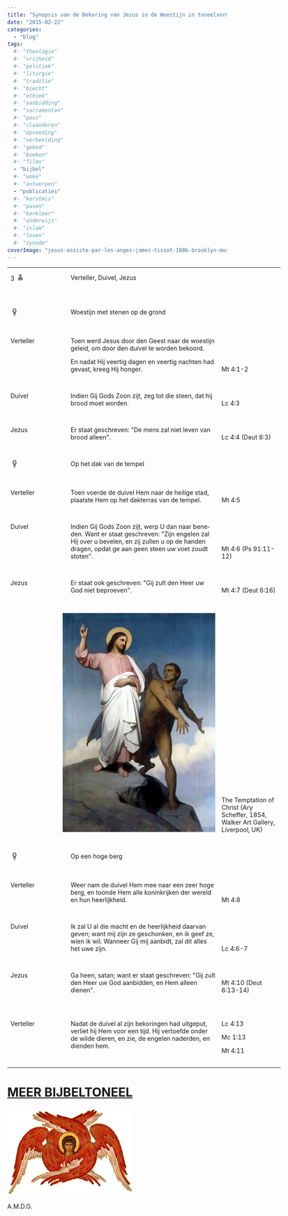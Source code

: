 ```yaml
---
title: "Synopsis van de Bekoring van Jezus in de Woestijn in toneelvorm"
date: "2015-02-22"
categories: 
  - "blog"
tags:
  #- "theologie"
  #- "vrijheid"
  #- "politiek"
  #- "liturgie"
  #- "traditie"
  #- "biecht"
  #- "ethiek"
  #- "aanbidding"
  #- "sacramenten"
  #- "paus"
  #- "vlaanderen"
  #- "opvoeding"
  #- "verbeelding"
  #- "gebed"
  #- "boeken"
  #- "films"
  - "bijbel"
  #- "woke"
  #- "antwerpen"
  - "publicaties"
  #- "kerstmis"
  #- "pasen"
  #- "kerkleer"
  #- "onderwijs"
  #- "islam"
  #- "leven"
  #- "synode"
coverImage: "jesus-assiste-par-les-anges-james-tissot-1886-brooklyn-museum1.jpg"
---
```


<table class="MsoNormalTable" style="width: 470.0pt; border-collapse: collapse;" border="0" width="627" cellspacing="0" cellpadding="0"><tbody><tr><td style="width: 100.0pt; padding: 0cm 5.4pt 12.0pt 5.4pt;" valign="top" width="133"><p class="Regie-ikoon"><span lang="NL">3&nbsp; <img id="Afbeelding 17" src="images/image004.jpg" alt="" width="12" height="16"></span></p></td><td style="width: 270.0pt; padding: 0cm 5.4pt 12.0pt 5.4pt;" valign="top" width="360"><p class="Regie"><span lang="NL">Verteller, Duivel, Jezus</span></p></td><td style="width: 100.0pt; padding: 0cm 5.4pt 12.0pt 5.4pt;" valign="bottom" width="133"><p class="MsoQuote"><span lang="NL" style="background: white;">&nbsp;</span></p></td></tr><tr><td style="width: 370.0pt; padding: 0cm 5.4pt 12.0pt 5.4pt;" colspan="2" valign="top" width="493"></td><td style="width: 100.0pt; padding: 0cm 5.4pt 12.0pt 5.4pt;" valign="bottom" width="133"></td></tr><tr><td style="width: 100.0pt; padding: 0cm 5.4pt 12.0pt 5.4pt;" valign="top" width="133"><p class="Regie-ikoon"><span lang="EN-US">&nbsp;<img id="Afbeelding 19" src="images/image003.jpg" alt="" width="12" height="19"></span></p></td><td style="width: 270.0pt; padding: 0cm 5.4pt 12.0pt 5.4pt;" valign="top" width="360"><p class="Regie"><span lang="NL">Woestijn met stenen op de grond</span></p></td><td style="width: 100.0pt; padding: 0cm 5.4pt 12.0pt 5.4pt;" valign="bottom" width="133"><p class="MsoQuote"><span lang="NL" style="background: white;">&nbsp;</span></p></td></tr><tr><td style="width: 100.0pt; padding: 0cm 5.4pt 12.0pt 5.4pt;" valign="top" width="133"><p class="MsoIntenseQuote"><span lang="NL">Verteller</span></p></td><td style="width: 270.0pt; padding: 0cm 5.4pt 12.0pt 5.4pt;" valign="top" width="360"><p class="MsoNormal"><span lang="NL">Toen werd Jesus door den Geest naar de woestijn geleid, om door den duivel te worden bekoord.</span></p><p class="MsoNormal"><span lang="NL">En nadat Hij veertig dagen en veertig nachten had gevast, kreeg Hij honger.</span></p></td><td style="width: 100.0pt; padding: 0cm 5.4pt 12.0pt 5.4pt;" valign="bottom" width="133"><p class="MsoQuote"><span lang="NL">Mt 4:1-2</span></p></td></tr><tr><td style="width: 100.0pt; padding: 0cm 5.4pt 12.0pt 5.4pt;" valign="top" width="133"><p class="MsoIntenseQuote"><span lang="NL">Duivel</span></p></td><td style="width: 270.0pt; padding: 0cm 5.4pt 12.0pt 5.4pt;" valign="top" width="360"><p class="MsoNormal"><span lang="NL">Indien Gij Gods Zoon zijt, zeg tot die steen, dat hij brood moet worden.</span></p></td><td style="width: 100.0pt; padding: 0cm 5.4pt 12.0pt 5.4pt;" valign="bottom" width="133"><p class="MsoQuote"><span lang="NL">Lc 4:3</span></p></td></tr><tr><td style="width: 100.0pt; padding: 0cm 5.4pt 12.0pt 5.4pt;" valign="top" width="133"><p class="MsoIntenseQuote"><span lang="NL">Jezus</span></p></td><td style="width: 270.0pt; padding: 0cm 5.4pt 12.0pt 5.4pt;" valign="top" width="360"><p class="MsoNormal"><span lang="NL">Er staat geschreven: "De mens zal niet leven van brood alleen".</span></p></td><td style="width: 100.0pt; padding: 0cm 5.4pt 12.0pt 5.4pt;" valign="bottom" width="133"><p class="MsoQuote"><span lang="NL">Lc 4:4 (Deut 8:3)</span></p></td></tr><tr><td style="width: 100.0pt; padding: 0cm 5.4pt 12.0pt 5.4pt;" valign="top" width="133"><p class="Regie-ikoon"><span lang="NL">&nbsp;<img id="Afbeelding 19" src="images/image003.jpg" alt="" width="12" height="19"></span></p></td><td style="width: 270.0pt; padding: 0cm 5.4pt 12.0pt 5.4pt;" valign="top" width="360"><p class="Regie"><span lang="NL">Op het dak van de tempel</span></p></td><td style="width: 100.0pt; padding: 0cm 5.4pt 12.0pt 5.4pt;" valign="bottom" width="133"><p class="MsoQuote"><span lang="NL" style="background: white;">&nbsp;</span></p></td></tr><tr><td style="width: 100.0pt; padding: 0cm 5.4pt 12.0pt 5.4pt;" valign="top" width="133"><p class="MsoIntenseQuote"><span lang="NL">Verteller</span></p></td><td style="width: 270.0pt; padding: 0cm 5.4pt 12.0pt 5.4pt;" valign="top" width="360"><p class="MsoNormal"><span lang="NL">Toen voerde de duivel Hem naar de heilige stad, plaatste Hem op het dakterras van de tempel.</span></p></td><td style="width: 100.0pt; padding: 0cm 5.4pt 12.0pt 5.4pt;" valign="bottom" width="133"><p class="MsoQuote"><span lang="NL">Mt 4:5</span></p></td></tr><tr><td style="width: 100.0pt; padding: 0cm 5.4pt 12.0pt 5.4pt;" valign="top" width="133"><p class="MsoIntenseQuote"><span lang="NL">Duivel</span></p></td><td style="width: 270.0pt; padding: 0cm 5.4pt 12.0pt 5.4pt;" valign="top" width="360"><p class="MsoNormal"><span lang="NL">Indien Gij Gods Zoon zijt, werp U dan naar beneden. Want er staat geschreven: "Zijn engelen zal Hij over u bevelen, en zij zullen u op de handen dragen, opdat ge aan geen steen uw voet zoudt stoten".</span></p></td><td style="width: 100.0pt; padding: 0cm 5.4pt 12.0pt 5.4pt;" valign="bottom" width="133"><p class="MsoQuote"><span lang="NL">Mt 4:6&nbsp;(Ps 91:11-12)</span></p></td></tr><tr><td style="width: 100.0pt; padding: 0cm 5.4pt 12.0pt 5.4pt;" valign="top" width="133"><p class="MsoIntenseQuote"><span lang="NL">Jezus</span></p></td><td style="width: 270.0pt; padding: 0cm 5.4pt 12.0pt 5.4pt;" valign="top" width="360"><p class="MsoNormal"><span lang="NL">Er staat ook geschreven: "Gij zult den Heer uw God niet beproeven".</span></p></td><td style="width: 100.0pt; padding: 0cm 5.4pt 12.0pt 5.4pt;" valign="bottom" width="133"><p class="MsoQuote"><span lang="NL">Mt 4:7 (Deut 6:16)</span></p></td></tr><tr><td style="width: 370.0pt; padding: 0cm 5.4pt 12.0pt 5.4pt;" colspan="2" valign="top" width="493"><p class="MsoNormal" style="text-align: right;" align="right"><img src="images/Ary_Scheffer_-_The_Temptation_of_Christ_(1854).jpg" alt="http://upload.wikimedia.org/wikipedia/commons/f/fa/Ary_Scheffer_-_The_Temptation_of_Christ_(1854).jpg" width="350" height="502"></p></td><td style="width: 100.0pt; padding: 0cm 5.4pt 12.0pt 5.4pt;" valign="bottom" width="133"><p class="MsoQuote"><span lang="EN-US">The Temptation of Christ (Ary Scheffer, 1854, Walker Art Gallery, Liverpool, UK)</span></p></td></tr><tr><td style="width: 100.0pt; padding: 0cm 5.4pt 12.0pt 5.4pt;" valign="top" width="133"><p class="Regie-ikoon"><span lang="EN-US">&nbsp;<img id="Afbeelding 19" src="images/image003.jpg" alt="" width="12" height="19"></span></p></td><td style="width: 270.0pt; padding: 0cm 5.4pt 12.0pt 5.4pt;" valign="top" width="360"><p class="Regie"><span lang="NL">Op een hoge berg</span></p></td><td style="width: 100.0pt; padding: 0cm 5.4pt 12.0pt 5.4pt;" valign="bottom" width="133"><p class="MsoQuote"><span lang="NL" style="background: white;">&nbsp;</span></p></td></tr><tr><td style="width: 100.0pt; padding: 0cm 5.4pt 12.0pt 5.4pt;" valign="top" width="133"><p class="MsoIntenseQuote"><span lang="NL">Verteller</span></p></td><td style="width: 270.0pt; padding: 0cm 5.4pt 12.0pt 5.4pt;" valign="top" width="360"><p class="MsoNormal"><span lang="NL">Weer nam de duivel Hem mee naar een zeer hoge berg, en toonde Hem alle koninkrijken der wereld en hun heerlijkheid.</span></p></td><td style="width: 100.0pt; padding: 0cm 5.4pt 12.0pt 5.4pt;" valign="bottom" width="133"><p class="MsoQuote"><span lang="NL">Mt 4:8</span></p></td></tr><tr><td style="width: 100.0pt; padding: 0cm 5.4pt 12.0pt 5.4pt;" valign="top" width="133"><p class="MsoIntenseQuote"><span lang="NL">Duivel</span></p></td><td style="width: 270.0pt; padding: 0cm 5.4pt 12.0pt 5.4pt;" valign="top" width="360"><p class="MsoNormal"><span lang="NL">Ik zal U al die macht en de heerlijkheid daarvan geven; want mij zijn ze geschonken, en ik geef ze, wien ik wil. Wanneer Gij mij aanbidt, zal dit alles het uwe zijn.</span></p></td><td style="width: 100.0pt; padding: 0cm 5.4pt 12.0pt 5.4pt;" valign="bottom" width="133"><p class="MsoQuote"><span lang="NL">Lc 4:6-7</span></p></td></tr><tr><td style="width: 100.0pt; padding: 0cm 5.4pt 12.0pt 5.4pt;" valign="top" width="133"><p class="MsoIntenseQuote"><span lang="NL">Jezus</span></p></td><td style="width: 270.0pt; padding: 0cm 5.4pt 12.0pt 5.4pt;" valign="top" width="360"><p class="MsoNormal"><span lang="NL">Ga heen, satan; want er staat geschreven: "Gij zult den Heer uw God aanbidden, en Hem alleen dienen".</span></p></td><td style="width: 100.0pt; padding: 0cm 5.4pt 12.0pt 5.4pt;" valign="bottom" width="133"><p class="MsoQuote"><span lang="NL">Mt 4:10 (Deut 6:13-14)</span></p></td></tr><tr><td style="width: 370.0pt; padding: 0cm 5.4pt 12.0pt 5.4pt;" colspan="2" valign="top" width="493"></td><td style="width: 100.0pt; padding: 0cm 5.4pt 12.0pt 5.4pt;" valign="bottom" width="133"></td></tr><tr><td style="width: 100.0pt; padding: 0cm 5.4pt 12.0pt 5.4pt;" valign="top" width="133"><p class="MsoIntenseQuote"><span lang="NL">Verteller</span></p></td><td style="width: 270.0pt; padding: 0cm 5.4pt 12.0pt 5.4pt;" valign="top" width="360"><p class="MsoNormal"><span lang="NL">Nadat de duivel al zijn bekoringen had uitgeput, verliet hij Hem voor een tijd. Hij vertoefde onder de wilde dieren, en zie, de engelen naderden, en dienden hem.</span></p></td><td style="width: 100.0pt; padding: 0cm 5.4pt 12.0pt 5.4pt;" valign="bottom" width="133"><p class="MsoQuote"><span lang="NL">Lc 4:13</span></p><p class="MsoQuote"><span lang="NL">Mc 1:13</span></p><p class="MsoQuote"><span lang="NL">Mt 4:11</span></p></td></tr></tbody></table>

# [MEER BIJBELTONEEL](/bijbeltoneel/ "Bijbeltoneel")

![](images/image005.gif)

A.M.D.G.
